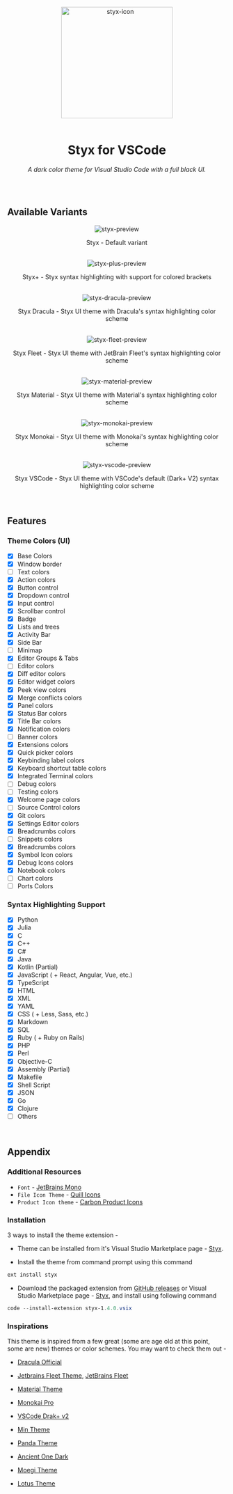 <!-- # Styx for VS Code -->

<!-- ![styx-preview](https://raw.githubusercontent.com/hshhrr/vscode-styx/main/assets/previews/styx-preview.png?raw=true)
A dark color theme for Visual Studio Code with a full black UI. -->

<br/>

<!-- <div align="center">
    <img alt="styx-icon" style="width:256px;height:256px;" src="https://raw.githubusercontent.com/hshhrr/vscode-styx/main/assets/styx.png?raw=true">
</div> -->

<div align="center">
    <img alt="styx-icon" style="width:256px;height:256px;" src="https://raw.githubusercontent.com/hshhrr/vscode-styx/main/assets/styx-social-preview-2.png?raw=true">
</div>

<br/>

<h1 align="center">
    Styx for VSCode
</h1>

<p align="center">
    <i>
        A dark color theme for Visual Studio Code with a full black UI.
    </i>
</p>

<br/><br/>

## Available Variants

<div align="center">
    <img alt="styx-preview" src="https://raw.githubusercontent.com/hshhrr/vscode-styx/main/assets/previews/styx-preview.png?raw=true">
    <p align="center">
        Styx - Default variant
    </p>
</div>

<br/>

<div align="center">
    <img alt="styx-plus-preview" src="https://raw.githubusercontent.com/hshhrr/vscode-styx/main/assets/previews/styx-plus-preview.png?raw=true">
    <p align="center">
        Styx+ - Styx syntax highlighting with support for colored brackets
    </p>
</div>

<br/>

<div align="center">
    <img alt="styx-dracula-preview" src="https://raw.githubusercontent.com/hshhrr/vscode-styx/main/assets/previews/styx-dracula-preview.png?raw=true">
    <p align="center">
        Styx Dracula - Styx UI theme with Dracula's syntax highlighting color scheme
    </p>
</div>

<br/>

<div align="center">
    <img alt="styx-fleet-preview" src="https://raw.githubusercontent.com/hshhrr/vscode-styx/main/assets/previews/styx-fleet-preview.png?raw=true">
	<p align="center">
        Styx Fleet - Styx UI theme with JetBrain Fleet's syntax highlighting color scheme
    </p>
</div>

<br/>

<div align="center">
    <img alt="styx-material-preview" src="https://raw.githubusercontent.com/hshhrr/vscode-styx/main/assets/previews/styx-material-preview.png?raw=true">
	<p align="center">
        Styx Material - Styx UI theme with Material's syntax highlighting color scheme
    </p>
</div>

<br/>

<div align="center">
    <img alt="styx-monokai-preview" src="https://raw.githubusercontent.com/hshhrr/vscode-styx/main/assets/previews/styx-monokai-preview.png?raw=true">
	<p align="center">
        Styx Monokai - Styx UI theme with Monokai's syntax highlighting color scheme
    </p>
</div>

<br/>

<div align="center">
    <img alt="styx-vscode-preview" src="https://raw.githubusercontent.com/hshhrr/vscode-styx/main/assets/previews/styx-vscode-preview.png?raw=true">
    <p align="center">
        Styx VSCode - Styx UI theme with VSCode's default (Dark+ V2) syntax highlighting color scheme
    </p>
</div>

<br/>

## Features

### Theme Colors (UI)

- [x] Base Colors
- [x] Window border
- [ ] Text colors
- [x] Action colors
- [x] Button control
- [x] Dropdown control
- [x] Input control
- [x] Scrollbar control
- [x] Badge
- [x] Lists and trees
- [x] Activity Bar
- [x] Side Bar
- [ ] Minimap
- [x] Editor Groups & Tabs
- [ ] Editor colors
- [x] Diff editor colors
- [x] Editor widget colors
- [x] Peek view colors
- [x] Merge conflicts colors
- [x] Panel colors
- [x] Status Bar colors
- [x] Title Bar colors
- [x] Notification colors
- [ ] Banner colors
- [x] Extensions colors
- [x] Quick picker colors
- [x] Keybinding label colors
- [x] Keyboard shortcut table colors
- [x] Integrated Terminal colors
- [ ] Debug colors
- [ ] Testing colors
- [x] Welcome page colors
- [ ] Source Control colors
- [x] Git colors
- [x] Settings Editor colors
- [x] Breadcrumbs colors
- [ ] Snippets colors
- [x] Breadcrumbs colors
- [x] Symbol Icon colors
- [x] Debug Icons colors
- [x] Notebook colors
- [ ] Chart colors
- [ ] Ports Colors

### Syntax Highlighting Support

- [x] Python
- [x] Julia
- [x] C
- [x] C++
- [x] C#
- [x] Java
- [x] Kotlin (Partial)
- [x] JavaScript ( + React, Angular, Vue, etc.)
- [x] TypeScript
- [x] HTML
- [x] XML
- [x] YAML
- [x] CSS ( + Less, Sass, etc.)
- [x] Markdown
- [x] SQL
- [x] Ruby ( + Ruby on Rails)
- [x] PHP
- [x] Perl
- [x] Objective-C
- [x] Assembly (Partial)
- [x] Makefile
- [x] Shell Script
- [x] JSON
- [x] Go
- [x] Clojure
- [ ] Others

</br>

## Appendix

### Additional Resources

- `Font` - [JetBrains Mono](https://www.jetbrains.com/lp/mono/)
- `File Icon Theme` - [Quill Icons](https://marketplace.visualstudio.com/items?itemName=cdonohue.quill-icons)
- `Product Icon theme` - [Carbon Product Icons](https://marketplace.visualstudio.com/items?itemName=antfu.icons-carbon)

### Installation

3 ways to install the theme extension -

- Theme can be installed from it's Visual Studio Marketplace page - [Styx](https://marketplace.visualstudio.com/items?itemName=hshhrr.styx).

- Install the theme from command prompt using this command

```powershell
ext install styx
```

- Download the packaged extension from [GitHub releases](https://github.com/hshhrr/vscode-styx/releases) or Visual Studio Marketplace page - [Styx](https://marketplace.visualstudio.com/items?itemName=hshhrr.styx), and install using following command

```powershell
code --install-extension styx-1.4.0.vsix
```

### Inspirations

This theme is inspired from a few great (some are age old at this point, some are new) themes or color schemes. You may want to check them out -

- [Dracula Official](https://marketplace.visualstudio.com/items?itemName=dracula-theme.theme-dracula)

- [Jetbrains Fleet Theme](https://marketplace.visualstudio.com/items?itemName=MichaelZhou.fleet-theme), [JetBrains Fleet](https://www.jetbrains.com/fleet/)

- [Material Theme](https://marketplace.visualstudio.com/items?itemName=Equinusocio.vsc-material-theme)

- [Monokai Pro](https://marketplace.visualstudio.com/items?itemName=monokai.theme-monokai-pro-vscode)

- [VSCode Drak+ v2](https://code.visualstudio.com/)

- [Min Theme](https://marketplace.visualstudio.com/items?itemName=miguelsolorio.min-theme)

- [Panda Theme](https://marketplace.visualstudio.com/items?itemName=tinkertrain.theme-panda)

- [Ancient One Dark](https://marketplace.visualstudio.com/items?itemName=uetchy.ancient-one-dark)

- [Moegi Theme](https://marketplace.visualstudio.com/items?itemName=ddiu8081.moegi-theme)

- [Lotus Theme](https://plugins.jetbrains.com/plugin/14369-lotus-theme)
